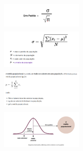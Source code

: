 <p align="center"> <img width="250px" src="erro_padrao.bmp" alt="Erro Padrão"> </p>
<p align="center"> <img width="250px" src="desvio_padrao.bmp" alt="Desvio Padrão"> </p>
<p align="center"> <img width="250px" src="media.bmp" alt="Média">
<p align="center"> <img width="250px" src="visao_geral.bmp" alt="Visão Geral">